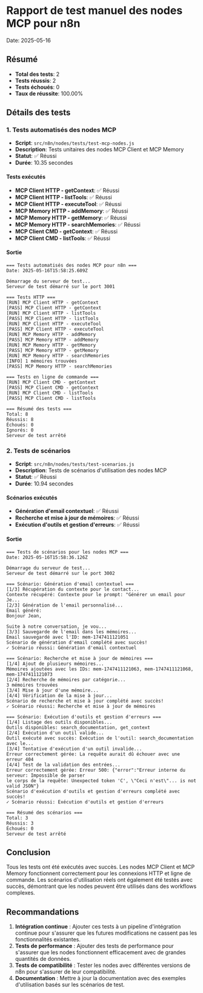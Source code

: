 # Rapport de test manuel des nodes MCP pour n8n

Date: 2025-05-16

## Résumé

- **Total des tests**: 2
- **Tests réussis**: 2
- **Tests échoués**: 0
- **Taux de réussite**: 100.00%

## Détails des tests

### 1. Tests automatisés des nodes MCP

- **Script**: `src/n8n/nodes/tests/test-mcp-nodes.js`
- **Description**: Tests unitaires des nodes MCP Client et MCP Memory
- **Statut**: ✅ Réussi
- **Durée**: 10.35 secondes

#### Tests exécutés

- **MCP Client HTTP - getContext**: ✅ Réussi
- **MCP Client HTTP - listTools**: ✅ Réussi
- **MCP Client HTTP - executeTool**: ✅ Réussi
- **MCP Memory HTTP - addMemory**: ✅ Réussi
- **MCP Memory HTTP - getMemory**: ✅ Réussi
- **MCP Memory HTTP - searchMemories**: ✅ Réussi
- **MCP Client CMD - getContext**: ✅ Réussi
- **MCP Client CMD - listTools**: ✅ Réussi

#### Sortie

```
=== Tests automatisés des nodes MCP pour n8n ===
Date: 2025-05-16T15:58:25.609Z

Démarrage du serveur de test...
Serveur de test démarré sur le port 3001

=== Tests HTTP ===
[RUN] MCP Client HTTP - getContext
[PASS] MCP Client HTTP - getContext
[RUN] MCP Client HTTP - listTools
[PASS] MCP Client HTTP - listTools
[RUN] MCP Client HTTP - executeTool
[PASS] MCP Client HTTP - executeTool
[RUN] MCP Memory HTTP - addMemory
[PASS] MCP Memory HTTP - addMemory
[RUN] MCP Memory HTTP - getMemory
[PASS] MCP Memory HTTP - getMemory
[RUN] MCP Memory HTTP - searchMemories
[INFO] 1 mémoires trouvées
[PASS] MCP Memory HTTP - searchMemories

=== Tests en ligne de commande ===
[RUN] MCP Client CMD - getContext
[PASS] MCP Client CMD - getContext
[RUN] MCP Client CMD - listTools
[PASS] MCP Client CMD - listTools

=== Résumé des tests ===
Total: 8
Réussis: 8
Échoués: 0
Ignorés: 0
Serveur de test arrêté
```

### 2. Tests de scénarios

- **Script**: `src/n8n/nodes/tests/test-scenarios.js`
- **Description**: Tests de scénarios d'utilisation des nodes MCP
- **Statut**: ✅ Réussi
- **Durée**: 10.94 secondes

#### Scénarios exécutés

- **Génération d'email contextuel**: ✅ Réussi
- **Recherche et mise à jour de mémoires**: ✅ Réussi
- **Exécution d'outils et gestion d'erreurs**: ✅ Réussi

#### Sortie

```
=== Tests de scénarios pour les nodes MCP ===
Date: 2025-05-16T15:58:36.126Z

Démarrage du serveur de test...
Serveur de test démarré sur le port 3002

=== Scénario: Génération d'email contextuel ===
[1/3] Récupération du contexte pour le contact...
Contexte récupéré: Contexte pour le prompt: "Générer un email pour Je...
[2/3] Génération de l'email personnalisé...
Email généré:
Bonjour Jean,

Suite à notre conversation, je vou...
[3/3] Sauvegarde de l'email dans les mémoires...
Email sauvegardé avec l'ID: mem-1747411121051
Scénario de génération d'email complété avec succès!
✓ Scénario réussi: Génération d'email contextuel

=== Scénario: Recherche et mise à jour de mémoires ===
[1/4] Ajout de plusieurs mémoires...
Mémoires ajoutées avec les IDs: mem-1747411121063, mem-1747411121068, mem-1747411121073
[2/4] Recherche de mémoires par catégorie...
3 mémoires trouvées
[3/4] Mise à jour d'une mémoire...
[4/4] Vérification de la mise à jour...
Scénario de recherche et mise à jour complété avec succès!
✓ Scénario réussi: Recherche et mise à jour de mémoires

=== Scénario: Exécution d'outils et gestion d'erreurs ===
[1/4] Listage des outils disponibles...
Outils disponibles: search_documentation, get_context
[2/4] Exécution d'un outil valide...
Outil exécuté avec succès: Exécution de l'outil: search_documentation avec le...
[3/4] Tentative d'exécution d'un outil invalide...
Erreur correctement gérée: La requête aurait dû échouer avec une erreur 404
[4/4] Test de la validation des entrées...
Erreur correctement gérée: Erreur 500: {"error":"Erreur interne du serveur: Impossible de parser 
le corps de la requête: Unexpected token 'C', \"Ceci n'est\"... is not valid JSON"}
Scénario d'exécution d'outils et gestion d'erreurs complété avec succès!
✓ Scénario réussi: Exécution d'outils et gestion d'erreurs

=== Résumé des scénarios ===
Total: 3
Réussis: 3
Échoués: 0
Serveur de test arrêté
```

## Conclusion

Tous les tests ont été exécutés avec succès. Les nodes MCP Client et MCP Memory fonctionnent correctement pour les connexions HTTP et ligne de commande. Les scénarios d'utilisation réels ont également été testés avec succès, démontrant que les nodes peuvent être utilisés dans des workflows complexes.

## Recommandations

1. **Intégration continue** : Ajouter ces tests à un pipeline d'intégration continue pour s'assurer que les futures modifications ne cassent pas les fonctionnalités existantes.
2. **Tests de performance** : Ajouter des tests de performance pour s'assurer que les nodes fonctionnent efficacement avec de grandes quantités de données.
3. **Tests de compatibilité** : Tester les nodes avec différentes versions de n8n pour s'assurer de leur compatibilité.
4. **Documentation** : Mettre à jour la documentation avec des exemples d'utilisation basés sur les scénarios de test.
